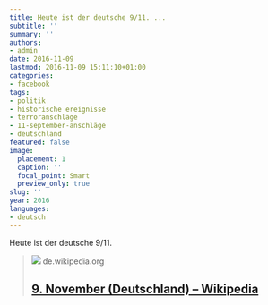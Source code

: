 ```yaml
---
title: Heute ist der deutsche 9/11. ...
subtitle: ''
summary: ''
authors:
- admin
date: 2016-11-09
lastmod: 2016-11-09 15:11:10+01:00
categories:
- facebook
tags:
- politik
- historische ereignisse
- terroranschläge
- 11-september-anschläge
- deutschland
featured: false
image:
  placement: 1
  caption: ''
  focal_point: Smart
  preview_only: true
slug: ''
year: 2016
languages:
- deutsch
---
```


Heute ist der deutsche 9/11.
> [![](https://de.wikipedia.org//upload.wikimedia.org/wikipedia/commons/thumb/7/7b/Ausrufung_Republik_Scheidemann.jpg/170px-Ausrufung_Republik_Scheidemann.jpg)](https://de.wikipedia.org/wiki/9._November_(Deutschland))
> de.wikipedia.org
> ## [9. November (Deutschland) – Wikipedia](https://de.wikipedia.org/wiki/9._November_(Deutschland))
>